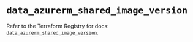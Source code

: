 # `data_azurerm_shared_image_version`

Refer to the Terraform Registry for docs: [`data_azurerm_shared_image_version`](https://registry.terraform.io/providers/hashicorp/azurerm/4.0.1/docs/data-sources/shared_image_version).
